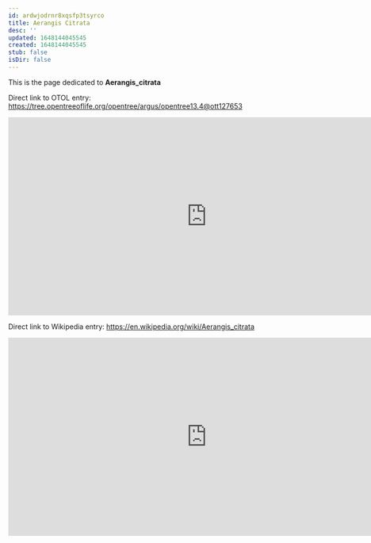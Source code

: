 ```yaml
---
id: ardwjodrnr8xqsfp3tsyrco
title: Aerangis Citrata
desc: ''
updated: 1648144045545
created: 1648144045545
stub: false
isDir: false
---
```

This is the page dedicated to **Aerangis_citrata**


Direct link to OTOL entry: https://tree.opentreeoflife.org/opentree/argus/opentree13.4@ott127653



<html>
    <body>
    <iframe src="https://tree.opentreeoflife.org/opentree/argus/opentree13.4@ott127653"
    width="800" height="400" frameborder="0" allowfullscreen> </iframe>
    </body>
</html>
    


Direct link to Wikipedia entry: https://en.wikipedia.org/wiki/Aerangis_citrata



<html>
    <body>
    <iframe src="https://en.wikipedia.org/wiki/Aerangis_citrata"
    width="800" height="400" frameborder="0" allowfullscreen> </iframe>
    </body>
</html>
    
